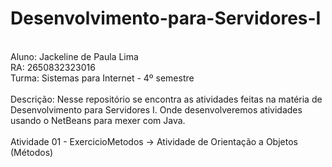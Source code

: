 # Desenvolvimento-para-Servidores-I <br>
<br>
Aluno: Jackeline de Paula Lima <br>
RA: 2650832323016 <br>
Turma: Sistemas para Internet - 4º semestre <br>
<br>
Descrição: Nesse repositório se encontra as atividades feitas na matéria de Desenvolvimento para Servidores I. Onde desenvolveremos atividades usando o NetBeans para mexer com Java. <br>
<br>
Atividade 01 - ExercicioMetodos -> Atividade de Orientação a Objetos (Métodos)
